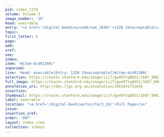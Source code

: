 ```yaml
---
pid: index_1278
volume: Volume 3
image_number: '19'
head: execrable
entry: "<a href='/digital-beehive/num6/num_1849/'>1320 [Unacceptable]</a>"
topic:
first_letter: E
page:
add:
xref:
see:
index:
item: "#item-dcd91300c"
unparsed:
line: 'Head: execrable|Entry: 1320 [Unacceptable]|#item-dcd91300c'
selection: https://stacks.stanford.edu/image/iiif/gw497tq8651/1607_0962/1551,272,548,122/full/0/default.jpg
full_image: https://stacks.stanford.edu/image/iiif/gw497tq8651/1607_0962/full/full/0/default.jpg
annotation_uri: http://dev.llgc.org.uk/annotation/1561041751656
insertion:
thumbnail: https://stacks.stanford.edu/image/iiif/gw497tq8651/1607_0962/1551,272,548,122/150,/0/default.jpg
label: execrable
location: "<a href='/digital-beehive/toc/toc3_19/'>Full Page</a>"
issue:
insertion_xref:
order: '097'
layout: index_item
collection: index2
---
```

